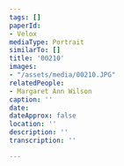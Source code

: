 ```yaml
---
tags: []
paperId:
- Velox
mediaType: Portrait
similarTo: []
title: '00210'
images:
- "/assets/media/00210.JPG"
relatedPeople:
- Margaret Ann Wilson
caption: ''
date: 
dateApprox: false
location: ''
description: ''
transcription: ''

---
```

